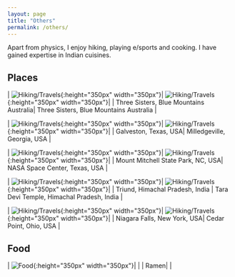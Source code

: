 ```yaml
---
layout: page
title: "Others"
permalink: /others/
---
```


Apart from physics, I enjoy hiking, playing e/sports and cooking. I have gained expertise in Indian cuisines.

##  Places

| ![Hiking/Travels](../images/3sis.jpg){:height="350px" width="350px"}| ![Hiking/Travels](../images/3sis_morning.jpg){:height="350px" width="350px"}|
| Three Sisters, Blue Mountains Australia| Three Sisters, Blue Mountains Australia |

| ![Hiking/Travels](../images/galveston_texas.jpg){:height="350px" width="350px"}| ![Hiking/Travels](../images/milledgeville_georgia.jpg){:height="350px" width="350px"}|
| Galveston, Texas, USA| Milledgeville, Georgia, USA |

| ![Hiking/Travels](../images/mount_mitchell_park.jpg){:height="350px" width="350px"}| ![Hiking/Travels](../images/nasa.jpg){:height="350px" width="350px"}|
| Mount Mitchell State Park, NC, USA| NASA Space Center, Texas, USA |

| ![Hiking/Travels](../images/triund_peak.jpg){:height="350px" width="350px"}| ![Hiking/Travels](../images/shimla.jpg){:height="350px" width="350px"}|
| Triund, Himachal Pradesh, India | Tara Devi Temple, Himachal Pradesh, India  |

| ![Hiking/Travels](../images/niagara.jpg){:height="350px" width="350px"}| ![Hiking/Travels](../images/cedar_point.jpg){:height="350px" width="350px"}|
| Niagara Falls, New York, USA| Cedar Point, Ohio, USA  |

## Food

| ![Food](../images/ramen.jpg){:height="350px" width="350px"}| |
| Ramen|  |


